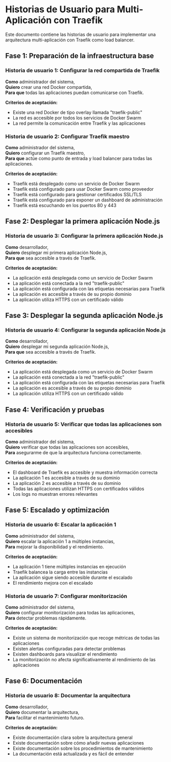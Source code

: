 # Historias de Usuario para Multi-Aplicación con Traefik

Este documento contiene las historias de usuario para implementar una arquitectura multi-aplicación con Traefik como load balancer.

## Fase 1: Preparación de la infraestructura base

### Historia de usuario 1: Configurar la red compartida de Traefik
**Como** administrador del sistema,  
**Quiero** crear una red Docker compartida,  
**Para que** todas las aplicaciones puedan comunicarse con Traefik.

**Criterios de aceptación:**
- Existe una red Docker de tipo overlay llamada "traefik-public"
- La red es accesible por todos los servicios de Docker Swarm
- La red permite la comunicación entre Traefik y las aplicaciones

### Historia de usuario 2: Configurar Traefik maestro
**Como** administrador del sistema,  
**Quiero** configurar un Traefik maestro,  
**Para que** actúe como punto de entrada y load balancer para todas las aplicaciones.

**Criterios de aceptación:**
- Traefik está desplegado como un servicio de Docker Swarm
- Traefik está configurado para usar Docker Swarm como proveedor
- Traefik está configurado para gestionar certificados SSL/TLS
- Traefik está configurado para exponer un dashboard de administración
- Traefik está escuchando en los puertos 80 y 443

## Fase 2: Desplegar la primera aplicación Node.js

### Historia de usuario 3: Configurar la primera aplicación Node.js
**Como** desarrollador,  
**Quiero** desplegar mi primera aplicación Node.js,  
**Para que** sea accesible a través de Traefik.

**Criterios de aceptación:**
- La aplicación está desplegada como un servicio de Docker Swarm
- La aplicación está conectada a la red "traefik-public"
- La aplicación está configurada con las etiquetas necesarias para Traefik
- La aplicación es accesible a través de su propio dominio
- La aplicación utiliza HTTPS con un certificado válido

## Fase 3: Desplegar la segunda aplicación Node.js

### Historia de usuario 4: Configurar la segunda aplicación Node.js
**Como** desarrollador,  
**Quiero** desplegar mi segunda aplicación Node.js,  
**Para que** sea accesible a través de Traefik.

**Criterios de aceptación:**
- La aplicación está desplegada como un servicio de Docker Swarm
- La aplicación está conectada a la red "traefik-public"
- La aplicación está configurada con las etiquetas necesarias para Traefik
- La aplicación es accesible a través de su propio dominio
- La aplicación utiliza HTTPS con un certificado válido

## Fase 4: Verificación y pruebas

### Historia de usuario 5: Verificar que todas las aplicaciones son accesibles
**Como** administrador del sistema,  
**Quiero** verificar que todas las aplicaciones son accesibles,  
**Para** asegurarme de que la arquitectura funciona correctamente.

**Criterios de aceptación:**
- El dashboard de Traefik es accesible y muestra información correcta
- La aplicación 1 es accesible a través de su dominio
- La aplicación 2 es accesible a través de su dominio
- Todas las aplicaciones utilizan HTTPS con certificados válidos
- Los logs no muestran errores relevantes

## Fase 5: Escalado y optimización

### Historia de usuario 6: Escalar la aplicación 1
**Como** administrador del sistema,  
**Quiero** escalar la aplicación 1 a múltiples instancias,  
**Para** mejorar la disponibilidad y el rendimiento.

**Criterios de aceptación:**
- La aplicación 1 tiene múltiples instancias en ejecución
- Traefik balancea la carga entre las instancias
- La aplicación sigue siendo accesible durante el escalado
- El rendimiento mejora con el escalado

### Historia de usuario 7: Configurar monitorización
**Como** administrador del sistema,  
**Quiero** configurar monitorización para todas las aplicaciones,  
**Para** detectar problemas rápidamente.

**Criterios de aceptación:**
- Existe un sistema de monitorización que recoge métricas de todas las aplicaciones
- Existen alertas configuradas para detectar problemas
- Existen dashboards para visualizar el rendimiento
- La monitorización no afecta significativamente al rendimiento de las aplicaciones

## Fase 6: Documentación

### Historia de usuario 8: Documentar la arquitectura
**Como** desarrollador,  
**Quiero** documentar la arquitectura,  
**Para** facilitar el mantenimiento futuro.

**Criterios de aceptación:**
- Existe documentación clara sobre la arquitectura general
- Existe documentación sobre cómo añadir nuevas aplicaciones
- Existe documentación sobre los procedimientos de mantenimiento
- La documentación está actualizada y es fácil de entender
